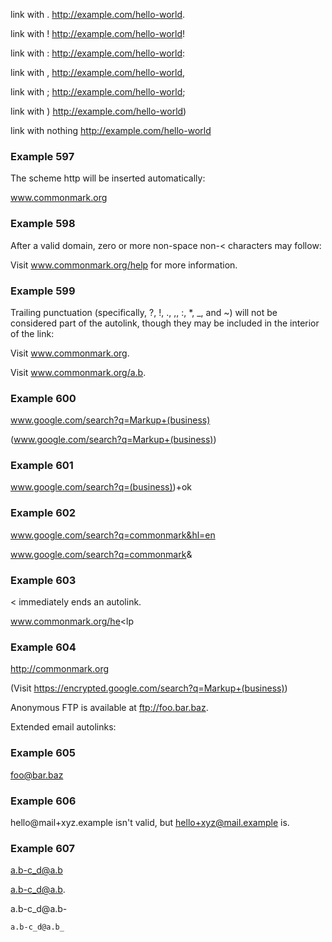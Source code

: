 link with . http://example.com/hello-world.

link with ! http://example.com/hello-world!

link with : http://example.com/hello-world:

link with , http://example.com/hello-world,

link with ; http://example.com/hello-world;

link with ) http://example.com/hello-world)

link with nothing http://example.com/hello-world

### Example 597

The scheme http will be inserted automatically:

www.commonmark.org

### Example 598

After a valid domain, zero or more non-space non-< characters may follow:

Visit www.commonmark.org/help for more information.

### Example 599

Trailing punctuation (specifically, ?, !, ., ,, :, \*, \_, and ~) will not be considered part of the autolink, though they may be included in the interior of the link:

Visit www.commonmark.org.

Visit www.commonmark.org/a.b.

### Example 600

www.google.com/search?q=Markup+(business)

(www.google.com/search?q=Markup+(business))

### Example 601

www.google.com/search?q=(business))+ok

### Example 602

www.google.com/search?q=commonmark&hl=en

www.google.com/search?q=commonmark&amp;

### Example 603

< immediately ends an autolink.

www.commonmark.org/he<lp

### Example 604

http://commonmark.org

(Visit https://encrypted.google.com/search?q=Markup+(business))

Anonymous FTP is available at ftp://foo.bar.baz.

Extended email autolinks:

### Example 605

foo@bar.baz

### Example 606

hello@mail+xyz.example isn't valid, but hello+xyz@mail.example is.

### Example 607

a.b-c_d@a.b

a.b-c_d@a.b.

a.b-c_d@a.b-

    a.b-c_d@a.b_
